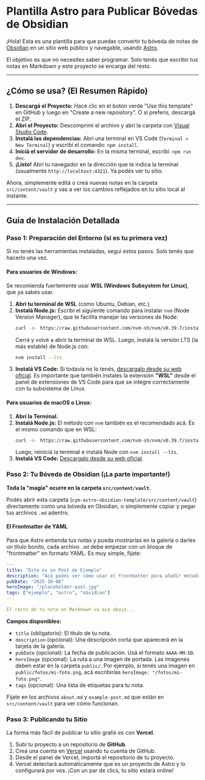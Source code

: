 # Plantilla Astro para Publicar Bóvedas de Obsidian

¡Hola! Esta es una plantilla para que puedas convertir tu bóveda de notas de [Obsidian](https://obsidian.md/) en un sitio web público y navegable, usando [Astro](https://astro.build/).

El objetivo es que no necesites saber programar. Solo tenés que escribir tus notas en Markdown y este proyecto se encarga del resto.

---

## ¿Cómo se usa? (El Resumen Rápido)

1.  **Descargá el Proyecto:** Hacé clic en el botón verde "Use this template" en GitHub y luego en "Create a new repository". O si preferís, descargá el ZIP.
2.  **Abrí el Proyecto:** Descomprimí el archivo y abrí la carpeta con [Visual Studio Code](https://code.visualstudio.com/).
3.  **Instalá las dependencias:** Abrí una terminal en VS Code (`Terminal > New Terminal`) y escribí el comando: `npm install`.
4.  **Iniciá el servidor de desarrollo:** En la misma terminal, escribí: `npm run dev`.
5.  **¡Listo!** Abrí tu navegador en la dirección que te indica la terminal (usualmente `http://localhost:4321`). Ya podés ver tu sitio.

Ahora, simplemente editá o creá nuevas notas en la carpeta `src/content/vault` y vas a ver los cambios reflejados en tu sitio local al instante.

---

## Guía de Instalación Detallada

### Paso 1: Preparación del Entorno (si es tu primera vez)

Si no tenés las herramientas instaladas, seguí estos pasos. Solo tenés que hacerlo una vez.

#### **Para usuarios de Windows:**

Se recomienda fuertemente usar **WSL (Windows Subsystem for Linux)**, que ya sabés usar.

1.  **Abrí tu terminal de WSL** (como Ubuntu, Debian, etc.).
2.  **Instalá Node.js:** Escribí el siguiente comando para instalar `nvm` (Node Version Manager), que te facilita manejar las versiones de Node:
    ```bash
    curl -o- https://raw.githubusercontent.com/nvm-sh/nvm/v0.39.7/install.sh | bash
    ```
    Cerrá y volvé a abrir la terminal de WSL. Luego, instalá la versión LTS (la más estable) de Node.js con:
    ```bash
    nvm install --lts
    ```
3.  **Instalá VS Code:** Si todavía no lo tenés, [descargalo desde su web oficial](https://code.visualstudio.com/). Es importante que también instales la extensión **"WSL"** desde el panel de extensiones de VS Code para que se integre correctamente con tu subsistema de Linux.

#### **Para usuarios de macOS o Linux:**

1.  **Abrí la Terminal.**
2.  **Instalá Node.js:** El método con `nvm` también es el recomendado acá. Es el mismo comando que en WSL:
    ```bash
    curl -o- https://raw.githubusercontent.com/nvm-sh/nvm/v0.39.7/install.sh | bash
    ```
    Luego, reiniciá la terminal e instalá Node con `nvm install --lts`.
3.  **Instalá VS Code:** [Descargalo desde su web oficial](https://code.visualstudio.com/).

### Paso 2: Tu Bóveda de Obsidian (¡La parte importante!)

**Toda la "magia" ocurre en la carpeta `src/content/vault`.**

Podés abrir esta carpeta (`cym-astro-obsidian-template/src/content/vault`) directamente como una bóveda en Obsidian, o simplemente copiar y pegar tus archivos `.md` adentro.

#### El Frontmatter de YAML

Para que Astro entienda tus notas y pueda mostrarlas en la galería o darles un título bonito, cada archivo `.md` debe empezar con un bloque de "frontmatter" en formato YAML. Es muy simple, fijate:

```yaml
---
title: "Este es un Post de Ejemplo"
description: "Acá podés ver cómo usar el frontmatter para añadir metadatos."
pubDate: "2025-10-08"
heroImage: "/placeholder-post.jpg"
tags: ["ejemplo", "astro", "obsidian"]
---

El resto de tu nota en Markdown va acá abajo...
```

**Campos disponibles:**

*   `title` (obligatorio): El título de tu nota.
*   `description` (opcional): Una descripción corta que aparecerá en la tarjeta de la galería.
*   `pubDate` (opcional): La fecha de publicación. Usá el formato `AAAA-MM-DD`.
*   `heroImage` (opcional): La ruta a una imagen de portada. Las imágenes deben estar en la carpeta `public/`. Por ejemplo, si tenés una imagen en `public/fotos/mi-foto.png`, acá escribirías `heroImage: "/fotos/mi-foto.png"`.
*   `tags` (opcional): Una lista de etiquetas para tu nota.

Fijate en los archivos `about.md` y `example-post.md` que están en `src/content/vault` para ver cómo funcionan.

### Paso 3: Publicando tu Sitio

La forma más fácil de publicar tu sitio gratis es con **Vercel**.

1.  Subí tu proyecto a un repositorio de **GitHub**.
2.  Creá una cuenta en [Vercel](https://vercel.com/) usando tu cuenta de GitHub.
3.  Desde el panel de Vercel, importá el repositorio de tu proyecto.
4.  Vercel detectará automáticamente que es un proyecto de Astro y lo configurará por vos. ¡Con un par de clics, tu sitio estará online!